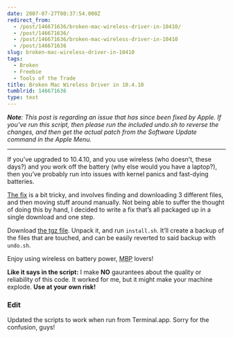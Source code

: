 ```yaml
---
date: 2007-07-27T00:37:54.000Z
redirect_from:
  - /post/146671636/broken-mac-wireless-driver-in-10410/
  - /post/146671636/
  - /post/146671636/broken-mac-wireless-driver-in-10410
  - /post/146671636
slug: broken-mac-wireless-driver-in-10410
tags:
  - Broken
  - Freebie
  - Tools of the Trade
title: Broken Mac Wireless Driver in 10.4.10
tumblrid: 146671636
type: text
---
```

<p><em><strong>Note</strong>: This post is regarding an issue that has since been fixed by Apple.  If you&rsquo;ve run this script, then please run the included undo.sh to reverse the changes, and then get the actual patch from the Software Update command in the Apple Menu.</em></p>

<hr><p>If you&rsquo;ve upgraded to 10.4.10, and you use wireless (who doesn&rsquo;t, these days?) and you work off the battery (why else would you have a laptop?), then you&rsquo;ve probably run into issues with kernel panics and fast-dying batteries.</p>

<p><a href="http://discussions.apple.com/thread.jspa?threadID=1017323&amp;tstart=50">The fix</a> is a bit tricky, and involves finding and downloading 3 different files, and then moving stuff around manually.  Not being able to suffer the thought of doing this by hand, I decided to write a fix that&rsquo;s all packaged up in a single download and one step.</p>

<p>Download <a href="http://foohack.com/blog/wp-content/uploads/2007/07/10410_wireless_fix.tgz" title="10.4.10 Wireless Fix">the tgz file</a>.  Unpack it, and run <code>install.sh</code>.  It&rsquo;ll create a backup of the files that are touched, and can be easily reverted to said backup with <code>undo.sh</code>.</p>

<p>Enjoy using wireless on battery power, <abbr title="MacBook Pro">MBP</abbr> lovers!</p>

<p><strong>Like it says in the script:</strong> I make <strong>NO</strong> gaurantees about the quality or reliability of this code.  It worked for me, but it might make your machine explode.  <strong class="warning">Use at your own risk!</strong></p>

<h3>Edit</h3>

<p>Updated the scripts to work when run from Terminal.app.  Sorry for the confusion, guys!</p>
